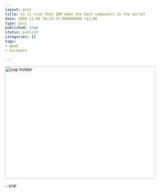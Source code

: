 ```yaml
---
layout: post
title: is it true that IBM make the best computers in the world?
date: 2009-11-09 18:22:37.000000000 +11:00
type: post
published: true
status: publish
categories: []
tags:
- geek
- hardware

---
```

<p><a href="http://www.notionparallax.co.uk/wordpress/wp-content/uploads/2009/11/cup-holder.jpg"><img class="alignnone size-full wp-image-333" title="cup holder" src="{{ site.baseurl }}/assets/cup-holder.jpg" alt="cup holder" width="490" height="368" /></a></p>
<p>...yup</p>
